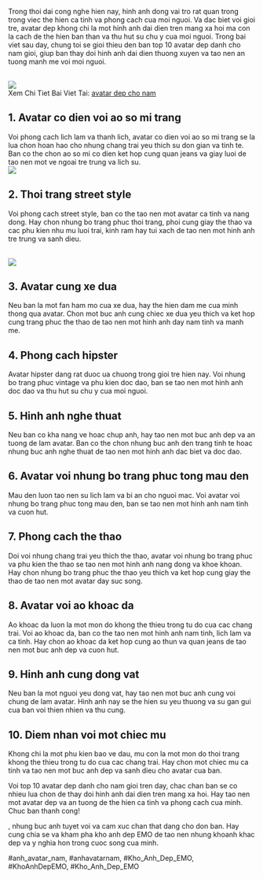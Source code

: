 <p>Trong thoi dai cong nghe hien nay, hinh anh dong vai tro rat quan trong trong viec the hien ca tinh va phong cach cua moi nguoi. Va dac biet voi gioi tre, avatar dep khong chi la mot hinh anh dai dien tren mang xa hoi ma con la cach de the hien ban than va thu hut su chu y cua moi nguoi. Trong bai viet sau day, chung toi se gioi thieu den ban top 10 avatar dep danh cho nam gioi, giup ban thay doi hinh anh dai dien thuong xuyen va tao nen an tuong manh me voi moi nguoi.</p><br><img src="https://khoanhdepemo.com/wp-content/uploads/2024/12/image-859-1024x1024.png"></br>
Xem Chi Tiet Bai Viet Tai: <a href="https://khoanhdepemo.com/anh-avatar-dep-cho-con-trai/">avatar dep cho nam</a><h2>1. Avatar co dien voi ao so mi trang</h2><p>Voi phong cach lich lam va thanh lich, avatar co dien voi ao so mi trang se la lua chon hoan hao cho nhung chang trai yeu thich su don gian va tinh te. Ban co the chon ao so mi co dien ket hop cung quan jeans va giay luoi de tao nen mot ve ngoai tre trung va lich su.<br><img src="https://khoanhdepemo.com/wp-content/uploads/2024/12/image-845-1024x683.png"></br><h2>2. Thoi trang street style</h2><p>Voi phong cach street style, ban co the tao nen mot avatar ca tinh va nang dong. Hay chon nhung bo trang phuc thoi trang, phoi cung giay the thao va cac phu kien nhu mu luoi trai, kinh ram hay tui xach de tao nen mot hinh anh tre trung va sanh dieu.</p><br><img src="https://khoanhdepemo.com/wp-content/uploads/2024/12/image-813-1024x1024.png"></br><h2>3. Avatar cung xe dua</h2><p>Neu ban la mot fan ham mo cua xe dua, hay the hien dam me cua minh thong qua avatar. Chon mot buc anh cung chiec xe dua yeu thich va ket hop cung trang phuc the thao de tao nen mot hinh anh day nam tinh va manh me.<h2>4. Phong cach hipster</h2><p>Avatar hipster dang rat duoc ua chuong trong gioi tre hien nay. Voi nhung bo trang phuc vintage va phu kien doc dao, ban se tao nen mot hinh anh doc dao va thu hut su chu y cua moi nguoi.</p><h2>5. Hinh anh nghe thuat</h2><p>Neu ban co kha nang ve hoac chup anh, hay tao nen mot buc anh dep va an tuong de lam avatar. Ban co the chon nhung buc anh den trang tinh te hoac nhung buc anh nghe thuat de tao nen mot hinh anh dac biet va doc dao.<h2>6. Avatar voi nhung bo trang phuc tong mau den</h2><p>Mau den luon tao nen su lich lam va bi an cho nguoi mac. Voi avatar voi nhung bo trang phuc tong mau den, ban se tao nen mot hinh anh nam tinh va cuon hut.</p><h2>7. Phong cach the thao</h2><p>Doi voi nhung chang trai yeu thich the thao, avatar voi nhung bo trang phuc va phu kien the thao se tao nen mot hinh anh nang dong va khoe khoan. Hay chon nhung bo trang phuc the thao yeu thich va ket hop cung giay the thao de tao nen mot avatar day suc song.</p><h2>8. Avatar voi ao khoac da</h2><p>Ao khoac da luon la mot mon do khong the thieu trong tu do cua cac chang trai. Voi ao khoac da, ban co the tao nen mot hinh anh nam tinh, lich lam va ca tinh. Hay chon ao khoac da ket hop cung ao thun va quan jeans de tao nen mot buc anh dep va cuon hut.</p><h2>9. Hinh anh cung dong vat</h2><p>Neu ban la mot nguoi yeu dong vat, hay tao nen mot buc anh cung voi chung de lam avatar. Hinh anh nay se the hien su yeu thuong va su gan gui cua ban voi thien nhien va thu cung.</p><h2>10. Diem nhan voi mot chiec mu</h2><p>Khong chi la mot phu kien bao ve dau, mu con la mot mon do thoi trang khong the thieu trong tu do cua cac chang trai. Hay chon mot chiec mu ca tinh va tao nen mot buc anh dep va sanh dieu cho avatar cua ban.</p><p>Voi top 10 avatar dep danh cho nam gioi tren day, chac chan ban se co nhieu lua chon de thay doi hinh anh dai dien tren mang xa hoi. Hay tao nen mot avatar dep va an tuong de the hien ca tinh va phong cach cua minh. Chuc ban thanh cong!</p><p>, nhung buc anh tuyet voi va cam xuc chan that dang cho don ban. Hay cung chia se va kham pha kho anh dep EMO de tao nen nhung khoanh khac dep va y nghia hon trong cuoc song cua minh.</p>
#anh_avatar_nam, #anhavatarnam, #Kho_Anh_Dep_EMO, #KhoAnhDepEMO, #Kho_Anh_Dep_EMO
